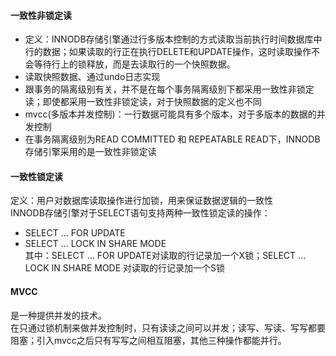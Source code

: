 #### 一致性非锁定读
- 定义：INNODB存储引擎通过行多版本控制的方式读取当前执行时间数据库中行的数据；如果读取的行正在执行DELETE和UPDATE操作，这时读取操作不会等待行上的锁释放，而是去读取行的一个快照数据。  
- 读取快照数据、通过undo日志实现  
- 跟事务的隔离级别有关，并不是在每个事务隔离级别下都采用一致性非锁定读；即使都采用一致性非锁定读，对于快照数据的定义也不同  
- mvcc(多版本并发控制)：一行数据可能具有多个版本，对于多版本的数据的并发控制   
- 在事务隔离级别为READ COMMITTED 和 REPEATABLE READ下，INNODB存储引擎采用的是一致性非锁定读  

#### 一致性锁定读 
定义：用户对数据库读取操作进行加锁，用来保证数据逻辑的一致性  
INNODB存储引擎对于SELECT语句支持两种一致性锁定读的操作： 
- SELECT ... FOR UPDATE  
- SELECT ... LOCK IN SHARE MODE  
其中：SELECT ... FOR UPDATE对读取的行记录加一个X锁；SELECT ... LOCK IN SHARE MODE 对读取的行记录加一个S锁

#### MVCC 
是一种提供并发的技术。  
在只通过锁机制来做并发控制时，只有读读之间可以并发；读写、写读、写写都要阻塞；引入mvcc之后只有写写之间相互阻塞，其他三种操作都能并行。   
